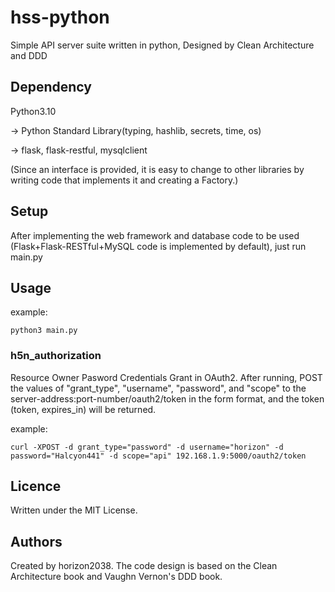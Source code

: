 # hss-python
Simple API server suite written in python, Designed by Clean Architecture and DDD

## Dependency
Python3.10

  -> Python Standard Library(typing, hashlib, secrets, time, os)
  
  -> flask, flask-restful, mysqlclient 
  
  (Since an interface is provided, it is easy to change to other libraries by writing code that implements it and creating a Factory.)
  
## Setup

After implementing the web framework and database code to be used (Flask+Flask-RESTful+MySQL code is implemented by default), just run main.py

## Usage
example:
```
python3 main.py
```

### h5n_authorization
Resource Owner Pasword Credentials Grant in OAuth2.
After running, POST the values of "grant_type", "username", "password", and "scope" to the server-address:port-number/oauth2/token in the form format, and the token (token, expires_in) will be returned.

example:
```
curl -XPOST -d grant_type="password" -d username="horizon" -d password="Halcyon441" -d scope="api" 192.168.1.9:5000/oauth2/token
```

## Licence
Written under the MIT License.

## Authors
Created by horizon2038.
The code design is based on the Clean Architecture book and Vaughn Vernon's DDD book.

